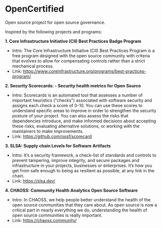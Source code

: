 # OpenCertified

Open source project for open source governance.

Inspired by the following projects and programs:

**1. Core Infrastructure Initiative (CII) Best Practices Badge Program**
- Intro: The Core Infrastructure Initiative (CII) Best Practices Program is a free program designed with the open source community with criteria that evolves to allow for compensating controls rather than a strict mechanical process.
- Link: https://www.coreinfrastructure.org/programs/best-practices-program/

**2. Security Scorecards: - Security health metrics for Open Source**
- Intro: Scorecards is an automated tool that assesses a number of important heuristics ("checks") associated with software security and assigns each check a score of 0-10. You can use these scores to understand specific areas to improve in order to strengthen the security posture of your project. You can also assess the risks that dependencies introduce, and make informed decisions about accepting these risks, evaluating alternative solutions, or working with the maintainers to make improvements.
- Link: https://github.com/ossf/scorecard

**3. SLSA: Supply chain Levels for Software Artifacts**
- Intro: It’s a security framework, a check-list of standards and controls to prevent tampering, improve integrity, and secure packages and infrastructure in your projects, businesses or enterprises. It’s how you get from safe enough to being as resilient as possible, at any link in the chain.
- Link: https://slsa.dev/

**4. CHAOSS: Community Health Analytics Open Source Software**
- Intro: In CHAOSS, we help people better understand the health of the open source communities that they care about. As open source is now a critical part in nearly everything we do, understanding the health of open source communities is really important.
- Link: https://chaoss.community/

